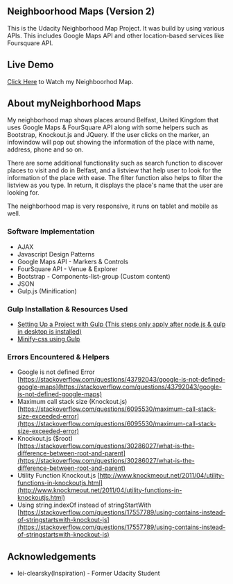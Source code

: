 ## Neighboorhood Maps (Version 2)
This is the Udacity Neighborhood Map Project. It was build by using various APIs. This includes Google Maps API and other location-based services like Foursquare API. 

## Live Demo
[Click Here](https://restlesscoder.github.io/MyNeighborhoodMap/) to Watch my Neighboorhod Map.

## About myNeighborhood Maps
My neighborhood map shows places around Belfast, United Kingdom that uses Google Maps & FourSquare API along with some helpers such as Bootstrap, Knockout.js and JQuery. If the user clicks on the marker, an infowindow will pop out showing the information of the place with name, address, phone and so on. 

There are some additional functionality such as search function to discover places to visit and do in Belfast, and a listview that help user to look for the information of the place with ease. The filter function also helps to filter the listview as you type. In return, it displays the place's name that the user are looking for. 

The neighborhood map is very responsive, it runs on tablet and mobile as well.

### Software Implementation
* AJAX
* Javascript Design Patterns
* Google Maps API - Markers & Controls
* FourSquare API - Venue & Explorer
* Bootstrap - Components-list-group (Custom content)
* JSON
* Gulp.js (Minification)

### Gulp Installation & Resources Used
* [Setting Up a Project with Gulp (This steps only apply after node.js & gulp in desktop is installed)](https://www.youtube.com/watch?v=tlxm4eLbTio&t=4s)
* [Minify-css using Gulp](https://www.npmjs.com/package/gulp-clean-css)

### Errors Encountered & Helpers
* Google is not defined Error [https://stackoverflow.com/questions/43792043/google-is-not-defined-google-maps](https://stackoverflow.com/questions/43792043/google-is-not-defined-google-maps)
* Maximum call stack size (Knockout.js) [https://stackoverflow.com/questions/6095530/maximum-call-stack-size-exceeded-error](https://stackoverflow.com/questions/6095530/maximum-call-stack-size-exceeded-error)
* Knockout.js ($root) [https://stackoverflow.com/questions/30286027/what-is-the-difference-between-root-and-parent](https://stackoverflow.com/questions/30286027/what-is-the-difference-between-root-and-parent)
* Utility Function Knockout.js [http://www.knockmeout.net/2011/04/utility-functions-in-knockoutjs.html](http://www.knockmeout.net/2011/04/utility-functions-in-knockoutjs.html)
* Using string.indexOf instead of stringStartWith [https://stackoverflow.com/questions/17557789/using-contains-instead-of-stringstartswith-knockout-js](https://stackoverflow.com/questions/17557789/using-contains-instead-of-stringstartswith-knockout-js)

## Acknowledgements
* lei-clearsky(Inspiration) - Former Udacity Student